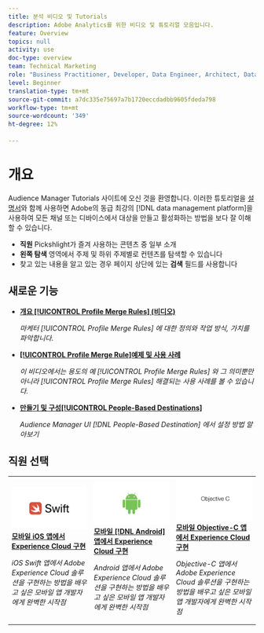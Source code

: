 ```yaml
---
title: 분석 비디오 및 Tutorials
description: Adobe Analytics를 위한 비디오 및 튜토리얼 모음입니다.
feature: Overview
topics: null
activity: use
doc-type: overview
team: Technical Marketing
role: "Business Practitioner, Developer, Data Engineer, Architect, Data Architect, Administrator, Leader"
level: Beginner
translation-type: tm+mt
source-git-commit: a7dc335e75697a7b1720eccdadbb9605fdeda798
workflow-type: tm+mt
source-wordcount: '349'
ht-degree: 12%

---
```



# 개요

Audience Manager Tutorials 사이트에 오신 것을 환영합니다.  이러한 튜토리얼을 [설명서](https://experienceleague.adobe.com/docs/audience-manager/user-guide/aam-home.html)와 함께 사용하면 Adobe의 동급 최강의 [!DNL data management platform]을 사용하여 모든 채널 또는 디바이스에서 대상을 만들고 활성화하는 방법을 보다 잘 이해할 수 있습니다.

* **직원** Pickshlight가 즐겨 사용하는 콘텐츠 중 일부 소개
* **왼쪽 탐색** 영역에서 주제 및 하위 주제별로 컨텐츠를 탐색할 수 있습니다
* 찾고 있는 내용을 알고 있는 경우 페이지 상단에 있는 **검색** 필드를 사용합니다

## 새로운 기능

* **[개요  [!UICONTROL Profile Merge Rules] (비디오)](build-and-manage-audiences/profile-merge/overview-of-profile-merge-rules.md)**

   *마케터 [!UICONTROL Profile Merge Rules] 에 대한 정의와 작업 방식, 가치를 파악합니다.*

* **[[!UICONTROL Profile Merge Rule]예제 및 사용 사례](build-and-manage-audiences/profile-merge/profile-merge-rule-examples-and-use-cases.md)**

   *이 비디오에서는 용도의 예 [!UICONTROL Profile Merge Rules] 와 그 의미뿐만 아니라  [!UICONTROL Profile Merge Rules] 해결되는 사용 사례를 볼 수 있습니다.*

* **[만들기 및 구성[!UICONTROL People-Based Destinations]](data-activation/people-based-destinations/create-and-configure-people-based-destinations.md)**

   *Audience Manager UI [!DNL People-Based Destination] 에서 설정 방법 알아보기*

## 직원 선택

<table>
<tr>
  <td>
    <a href="https://docs.adobe.com/content/help/en/experience-cloud/implementing-in-mobile-ios-swift-apps-with-launch/index.html">
      <img alt="'모바일 iOS Swift 응용 프로그램에서 Experience Cloud 구현' 자습서의 축소판 이미지" src="assets/thumb_swift.png" />
    </a>
    <div>
      <a href="https://docs.adobe.com/content/help/en/experience-cloud/implementing-in-mobile-ios-swift-apps-with-launch/index.html">
    <strong>모바일 iOS 앱에서 Experience Cloud 구현</strong>
    </a>
    </div>
    <p>
    <em>iOS Swift 앱에서 Adobe Experience Cloud 솔루션을 구현하는 방법을 배우고 싶은 모바일 앱 개발자에게 완벽한 시작점</em>
    <p>
  </td>
  <td>
    <a href="https://docs.adobe.com/content/help/en/experience-cloud/implementing-in-mobile-android-apps-with-launch/index.html">
      <img alt="'모바일 Android 응용 프로그램에서 Experience Cloud 구현' 자습서용 축소판 이미지" src="assets/thumb_android.png" />
    </a>
    <div>
      <a href="https://docs.adobe.com/content/help/en/experience-cloud/implementing-in-mobile-android-apps-with-launch/index.html">
    <strong>모바일 [!DNL Android] 앱에서 Experience Cloud 구현</strong>
    </a>
    </div>
    <p>
    <em>Android 앱에서 Adobe Experience Cloud 솔루션을 구현하는 방법을 배우고 싶은 모바일 앱 개발자에게 완벽한 시작점</em>
    <p>
  </td>
  <td>
    <a href="https://docs.adobe.com/content/help/en/experience-cloud/implementing-in-mobile-ios-objective-c-apps-with-launch/index.html">
      <img alt="'Mobile Objective-C 응용 프로그램에서 Experience Cloud 구현' 자습서" src="assets/thumb_objective_c.png" />
    </a>
    <div>
      <a href="https://docs.adobe.com/content/help/en/experience-cloud/implementing-in-mobile-ios-objective-c-apps-with-launch/index.html">
    <strong>모바일 Objective-C 앱에서 Experience Cloud 구현</strong>
    </a>
    </div>
    <p>
    <em>Objective-C 앱에서 Adobe Experience Cloud 솔루션을 구현하는 방법을 배우고 싶은 모바일 앱 개발자에게 완벽한 시작점</em>
    <p>
  </td>
</tr>
</table>
